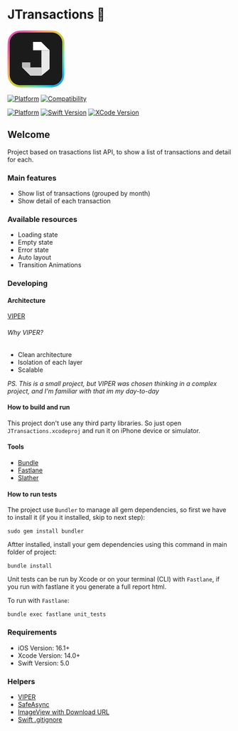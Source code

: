 # JTransactions 🍔

![](./appicon.png)

[![Platform](https://img.shields.io/badge/Platform-iOS-blue.svg?style=for-the-badge)](https://www.apple.com/br/ios/ios-16.0/)
[![Compatibility](https://img.shields.io/badge/Compatibility-iPhone%20-lightgrey.svg?style=for-the-badge)](https://www.apple.com/br/iphone/)

[![Platform](https://img.shields.io/badge/iOS_Version-16.0+-green.svg?style=for-the-badge)](https://www.apple.com/br/ios/ios-16.0/)
[![Swift Version](https://img.shields.io/badge/swift-5.0-orange.svg?style=for-the-badge)](https://swift.org/)
[![XCode Version](https://img.shields.io/badge/Xcode_Version-14.1+-blue.svg?style=for-the-badge)](https://developer.apple.com/xcode/)

## Welcome

Project based on trasactions list API, to show a list of transactions and detail for each.

### Main features
- Show list of transactions (grouped by month)
- Show detail of each transaction

### Available resources
- Loading state
- Empty state
- Error state
- Auto layout
- Transition Animations

### Developing

#### Architecture
[VIPER](https://medium.com/@smalam119/viper-design-pattern-for-ios-application-development-7a9703902af6)

###### Why VIPER?
- Clean architecture
- Isolation of each layer
- Scalable

*PS. This is a small project, but VIPER was chosen thinking in a complex project, and I'm familiar with that im my day-to-day*


#### How to build and run
This project don't use any third party libraries. So just open `JTransactions.xcodeproj` and run it on iPhone device or simulator.

#### Tools
- [Bundle](https://bundler.io) 
- [Fastlane](https://fastlane.tools) 
- [Slather](https://github.com/SlatherOrg/slather)

#### How to run tests

The project use `Bundler` to manage all gem dependencies, so first we have to install it (if you it installed, skip to next step):
```shell
sudo gem install bundler
```
Aftter installed, install your gem dependencies using this command in main folder of project:
```shell
bundle install
```
Unit tests can be run by Xcode or on your terminal (CLI) with `Fastlane`, if you run with fastlane it you generate a full report html.

To run with `Fastlane`:
```shell
bundle exec fastlane unit_tests
```

### Requirements
* iOS Version: 16.1+
* Xcode Version: 14.0+
* Swift Version: 5.0

### Helpers
* [VIPER](https://medium.com/@smalam119/viper-design-pattern-for-ios-application-development-7a9703902af6)
* [SafeAsync](https://gist.github.com/jonahaung/ed4c2f83bc8a650538b0f74421b042b8)
* [ImageView with Download URL](https://stackoverflow.com/questions/24231680/loading-downloading-image-from-url-on-swift
)
* [Swift .gitignore](https://github.com/github/gitignore/blob/main/Swift.gitignore)